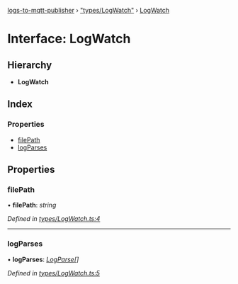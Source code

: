 [logs-to-mqtt-publisher](../README.md) › ["types/LogWatch"](../modules/_types_logwatch_.md) › [LogWatch](_types_logwatch_.logwatch.md)

# Interface: LogWatch

## Hierarchy

* **LogWatch**

## Index

### Properties

* [filePath](_types_logwatch_.logwatch.md#filepath)
* [logParses](_types_logwatch_.logwatch.md#logparses)

## Properties

###  filePath

• **filePath**: *string*

*Defined in [types/LogWatch.ts:4](https://github.com/TonyBrobston/logs-to-mqtt-publisher/blob/36765fa/src/types/LogWatch.ts#L4)*

___

###  logParses

• **logParses**: *[LogParse](_types_logparse_.logparse.md)[]*

*Defined in [types/LogWatch.ts:5](https://github.com/TonyBrobston/logs-to-mqtt-publisher/blob/36765fa/src/types/LogWatch.ts#L5)*
